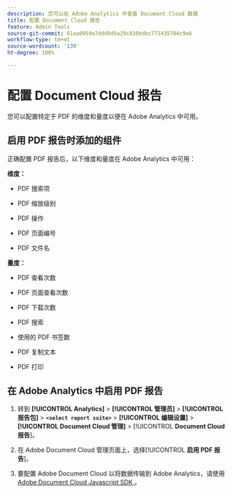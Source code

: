 ```yaml
---
description: 您可以在 Adobe Analytics 中查看 Document Cloud 数据
title: 配置 Document Cloud 报告
feature: Admin Tools
source-git-commit: 01aa0959a7ddd8d5a29c838bdbc771435784c9e6
workflow-type: tm+mt
source-wordcount: '139'
ht-degree: 100%

---
```



# 配置 Document Cloud 报告

您可以配置特定于 PDF 的维度和量度以便在 Adobe Analytics 中可用。

## 启用 PDF 报告时添加的组件

正确配置 PDF 报告后，以下维度和量度在 Adobe Analytics 中可用：

**维度：**

* PDF 搜索项

* PDF 缩放级别

* PDF 操作

* PDF 页面编号

* PDF 文件名

**量度：**

* PDF 查看次数

* PDF 页面查看次数

* PDF 下载次数

* PDF 搜索

* 使用的 PDF 书签数

* PDF 复制文本

* PDF 打印

## 在 Adobe Analytics 中启用 PDF 报告

1. 转到 **[!UICONTROL Analytics]** > **[!UICONTROL 管理员]** > **[!UICONTROL 报告包]** > **`<select report suite>`** > **[!UICONTROL 编辑设置]** > **[!UICONTROL Document Cloud 管理]** > [!UICONTROL **Document Cloud 报告**]。

1. 在 Adobe Document Cloud 管理页面上，选择&#x200B;[!UICONTROL **启用 PDF 报告**]。

1. 要配置 Adobe Document Cloud 以将数据传输到 Adobe Analytics，请使用 [Adobe Document Cloud Javascript SDK ](https://www.adobe.io/apis/documentcloud/dcsdk.html)。


